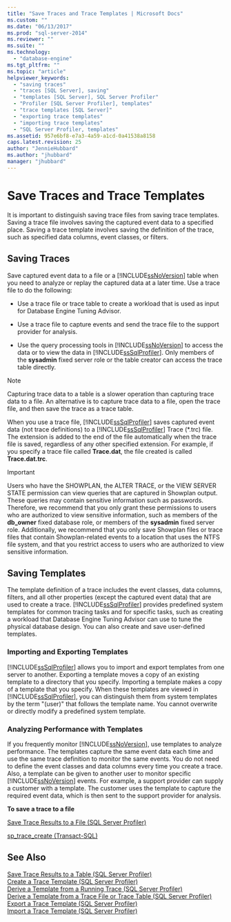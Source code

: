 ```yaml
---
title: "Save Traces and Trace Templates | Microsoft Docs"
ms.custom: ""
ms.date: "06/13/2017"
ms.prod: "sql-server-2014"
ms.reviewer: ""
ms.suite: ""
ms.technology: 
  - "database-engine"
ms.tgt_pltfrm: ""
ms.topic: "article"
helpviewer_keywords: 
  - "saving traces"
  - "traces [SQL Server], saving"
  - "templates [SQL Server], SQL Server Profiler"
  - "Profiler [SQL Server Profiler], templates"
  - "trace templates [SQL Server]"
  - "exporting trace templates"
  - "importing trace templates"
  - "SQL Server Profiler, templates"
ms.assetid: 957e6bf8-e7a3-4a59-a1cd-0a41538a8158
caps.latest.revision: 25
author: "JennieHubbard"
ms.author: "jhubbard"
manager: "jhubbard"
---
```

# Save Traces and Trace Templates
  It is important to distinguish saving trace files from saving trace templates. Saving a trace file involves saving the captured event data to a specified place. Saving a trace template involves saving the definition of the trace, such as specified data columns, event classes, or filters.  
  
## Saving Traces  
 Save captured event data to a file or a [!INCLUDE[ssNoVersion](../../includes/ssnoversion-md.md)] table when you need to analyze or replay the captured data at a later time. Use a trace file to do the following:  
  
-   Use a trace file or trace table to create a workload that is used as input for Database Engine Tuning Advisor.  
  
-   Use a trace file to capture events and send the trace file to the support provider for analysis.  
  
-   Use the query processing tools in [!INCLUDE[ssNoVersion](../../includes/ssnoversion-md.md)] to access the data or to view the data in [!INCLUDE[ssSqlProfiler](../../includes/sssqlprofiler-md.md)]. Only members of the **sysadmin** fixed server role or the table creator can access the trace table directly.  
  
> [!NOTE]  
>  Capturing trace data to a table is a slower operation than capturing trace data to a file. An alternative is to capture trace data to a file, open the trace file, and then save the trace as a trace table.  
  
 When you use a trace file, [!INCLUDE[ssSqlProfiler](../../includes/sssqlprofiler-md.md)] saves captured event data (not trace definitions) to a [!INCLUDE[ssSqlProfiler](../../includes/sssqlprofiler-md.md)] Trace (\*.trc) file. The extension is added to the end of the file automatically when the trace file is saved, regardless of any other specified extension. For example, if you specify a trace file called **Trace.dat**, the file created is called **Trace.dat.trc**.  
  
> [!IMPORTANT]  
>  Users who have the SHOWPLAN, the ALTER TRACE, or the VIEW SERVER STATE permission can view queries that are captured in Showplan output. These queries may contain sensitive information such as passwords. Therefore, we recommend that you only grant these permissions to users who are authorized to view sensitive information, such as members of the **db_owner** fixed database role, or members of the **sysadmin** fixed server role. Additionally, we recommend that you only save Showplan files or trace files that contain Showplan-related events to a location that uses the NTFS file system, and that you restrict access to users who are authorized to view sensitive information.  
  
## Saving Templates  
 The template definition of a trace includes the event classes, data columns, filters, and all other properties (except the captured event data) that are used to create a trace. [!INCLUDE[ssSqlProfiler](../../includes/sssqlprofiler-md.md)] provides predefined system templates for common tracing tasks and for specific tasks, such as creating a workload that Database Engine Tuning Advisor can use to tune the physical database design. You can also create and save user-defined templates.  
  
### Importing and Exporting Templates  
 [!INCLUDE[ssSqlProfiler](../../includes/sssqlprofiler-md.md)] allows you to import and export templates from one server to another. Exporting a template moves a copy of an existing template to a directory that you specify. Importing a template makes a copy of a template that you specify. When these templates are viewed in [!INCLUDE[ssSqlProfiler](../../includes/sssqlprofiler-md.md)], you can distinguish them from system templates by the term "(user)" that follows the template name. You cannot overwrite or directly modify a predefined system template.  
  
### Analyzing Performance with Templates  
 If you frequently monitor [!INCLUDE[ssNoVersion](../../includes/ssnoversion-md.md)], use templates to analyze performance. The templates capture the same event data each time and use the same trace definition to monitor the same events. You do not need to define the event classes and data columns every time you create a trace. Also, a template can be given to another user to monitor specific [!INCLUDE[ssNoVersion](../../includes/ssnoversion-md.md)] events. For example, a support provider can supply a customer with a template. The customer uses the template to capture the required event data, which is then sent to the support provider for analysis.  
  
 **To save a trace to a file**  
  
 [Save Trace Results to a File &#40;SQL Server Profiler&#41;](save-trace-results-to-a-file-sql-server-profiler.md)  
  
 [sp_trace_create &#40;Transact-SQL&#41;](~/relational-databases/system-stored-procedures/sp-trace-create-transact-sql.md)  
  
## See Also  
 [Save Trace Results to a Table &#40;SQL Server Profiler&#41;](save-trace-results-to-a-table-sql-server-profiler.md)   
 [Create a Trace Template &#40;SQL Server Profiler&#41;](create-a-trace-template-sql-server-profiler.md)   
 [Derive a Template from a Running Trace &#40;SQL Server Profiler&#41;](derive-a-template-from-a-running-trace-sql-server-profiler.md)   
 [Derive a Template from a Trace File or Trace Table &#40;SQL Server Profiler&#41;](derive-a-template-from-a-trace-file-or-trace-table-sql-server-profiler.md)   
 [Export a Trace Template &#40;SQL Server Profiler&#41;](export-a-trace-template-sql-server-profiler.md)   
 [Import a Trace Template &#40;SQL Server Profiler&#41;](import-a-trace-template-sql-server-profiler.md)  
  
  